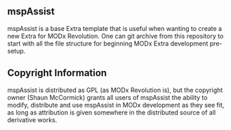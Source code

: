 ## mspAssist

mspAssist is a base Extra template that is useful when wanting to create a new
Extra for MODx Revolution. One can git archive from this repository to start
with all the file structure for beginning MODx Extra development pre-setup.

## Copyright Information

mspAssist is distributed as GPL (as MODx Revolution is), but the copyright owner
(Shaun McCormick) grants all users of mspAssist the ability to modify, distribute
and use mspAssist in MODx development as they see fit, as long as attribution
is given somewhere in the distributed source of all derivative works.